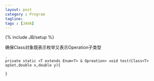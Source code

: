 ```yaml
---
layout: post
category : Program
tagline: 
tags : [JAVA]
---
```

{% include JB/setup %}

确保Class对象既表示枚举又表示Operation子类型

    .
    private static <T extends Enum<T> & Opreation> void test(Class<T> opSet,double x,double y){

    }
